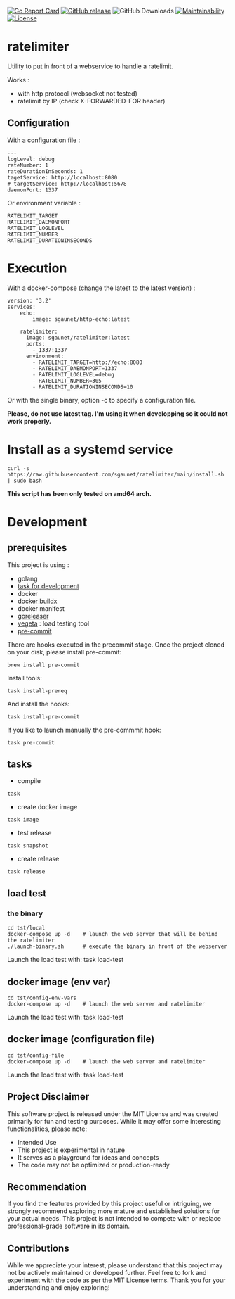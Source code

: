 [![Go Report Card](https://goreportcard.com/badge/github.com/sgaunet/ratelimiter)](https://goreportcard.com/report/github.com/sgaunet/ratelimiter)
[![GitHub release](https://img.shields.io/github/release/sgaunet/ratelimiter.svg)](https://github.com/sgaunet/ratelimiter/releases/latest)
![GitHub Downloads](https://img.shields.io/github/downloads/sgaunet/ratelimiter/total)
[![Maintainability](https://api.codeclimate.com/v1/badges/6a77e40e92008bab6661/maintainability)](https://codeclimate.com/github/sgaunet/ratelimiter/maintainability)
[![License](https://img.shields.io/github/license/sgaunet/ratelimiter.svg)](LICENSE)

# ratelimiter

Utility to put in front of a webservice to handle a ratelimit. 

Works :

* with http protocol (websocket not tested)
* ratelimit by IP (check X-FORWARDED-FOR header)

## Configuration

With a configuration file :

```
---
logLevel: debug
rateNumber: 1  
rateDurationInSeconds: 1
tagetService: http://localhost:8080
# targetService: http://localhost:5678
daemonPort: 1337
```

Or environment variable :

```
RATELIMIT_TARGET
RATELIMIT_DAEMONPORT
RATELIMIT_LOGLEVEL
RATELIMIT_NUMBER
RATELIMIT_DURATIONINSECONDS
```

# Execution

With a docker-compose (change the latest to the latest version) :


```
version: '3.2'
services:
    echo:
        image: sgaunet/http-echo:latest

    ratelimiter:
      image: sgaunet/ratelimiter:latest
      ports:
        - 1337:1337
      environment:
        - RATELIMIT_TARGET=http://echo:8080
        - RATELIMIT_DAEMONPORT=1337
        - RATELIMIT_LOGLEVEL=debug
        - RATELIMIT_NUMBER=305
        - RATELIMIT_DURATIONINSECONDS=10
```

Or with the single binary, option -c to specify a configuration file.

**Please, do not use latest tag. I'm using it when developping so it could not work properly.**

# Install as a systemd service

```
curl -s https://raw.githubusercontent.com/sgaunet/ratelimiter/main/install.sh | sudo bash
```

**This script has been only tested on amd64 arch.**

# Development

## prerequisites

This project is using :

* golang
* [task for development](https://taskfile.dev/#/)
* docker
* [docker buildx](https://github.com/docker/buildx)
* docker manifest
* [goreleaser](https://goreleaser.com/)
* [vegeta](https://github.com/tsenart/vegeta) : load testing tool
* [pre-commit](https://pre-commit.com/)

There are hooks executed in the precommit stage. Once the project cloned on your disk, please install pre-commit:

```
brew install pre-commit
```

Install tools:

```
task install-prereq
```

And install the hooks:

```
task install-pre-commit
```

If you like to launch manually the pre-commmit hook:

```
task pre-commit
```


## tasks

* compile

```
task 
```

* create docker image

```
task image
```

* test release

```
task snapshot
```

* create release

```
task release
```

## load test

### the binary

```
cd tst/local
docker-compose up -d    # launch the web server that will be behind the ratelimiter
./launch-binary.sh      # execute the binary in front of the webserver
```

Launch the load test with: task load-test

## docker image (env var)

```
cd tst/config-env-vars
docker-compose up -d    # launch the web server and ratelimiter
```

Launch the load test with: task load-test

## docker image (configuration file)

```
cd tst/config-file
docker-compose up -d    # launch the web server and ratelimiter
```

Launch the load test with: task load-test

## Project Disclaimer

This software project is released under the MIT License and was created primarily for fun and testing purposes. While it may offer some interesting functionalities, please note:

* Intended Use
* This project is experimental in nature
* It serves as a playground for ideas and concepts
* The code may not be optimized or production-ready

## Recommendation

If you find the features provided by this project useful or intriguing, we strongly recommend exploring more mature and established solutions for your actual needs. This project is not intended to compete with or replace professional-grade software in its domain.

## Contributions

While we appreciate your interest, please understand that this project may not be actively maintained or developed further. Feel free to fork and experiment with the code as per the MIT License terms.
Thank you for your understanding and enjoy exploring!
